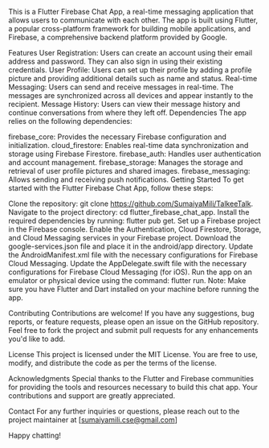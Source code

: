 This is a Flutter Firebase Chat App, a real-time messaging application that allows users to communicate with each other. The app is built using Flutter, a popular cross-platform framework for building mobile applications, and Firebase, a comprehensive backend platform provided by Google.

Features
User Registration: Users can create an account using their email address and password. They can also sign in using their existing credentials.
User Profile: Users can set up their profile by adding a profile picture and providing additional details such as name and status.
Real-time Messaging: Users can send and receive messages in real-time. The messages are synchronized across all devices and appear instantly to the recipient.
Message History: Users can view their message history and continue conversations from where they left off.
Dependencies
The app relies on the following dependencies:

firebase_core: Provides the necessary Firebase configuration and initialization.
cloud_firestore: Enables real-time data synchronization and storage using Firebase Firestore.
firebase_auth: Handles user authentication and account management.
firebase_storage: Manages the storage and retrieval of user profile pictures and shared images.
firebase_messaging: Allows sending and receiving push notifications.
Getting Started
To get started with the Flutter Firebase Chat App, follow these steps:

Clone the repository: git clone https://github.com/SumaiyaMili/TalkeeTalk.
Navigate to the project directory: cd flutter_firebase_chat_app.
Install the required dependencies by running: flutter pub get.
Set up a Firebase project in the Firebase console.
Enable the Authentication, Cloud Firestore, Storage, and Cloud Messaging services in your Firebase project.
Download the google-services.json file and place it in the android/app directory.
Update the AndroidManifest.xml file with the necessary configurations for Firebase Cloud Messaging.
Update the AppDelegate.swift file with the necessary configurations for Firebase Cloud Messaging (for iOS).
Run the app on an emulator or physical device using the command: flutter run.
Note: Make sure you have Flutter and Dart installed on your machine before running the app.

Contributing
Contributions are welcome! If you have any suggestions, bug reports, or feature requests, please open an issue on the GitHub repository. Feel free to fork the project and submit pull requests for any enhancements you'd like to add.

License
This project is licensed under the MIT License. You are free to use, modify, and distribute the code as per the terms of the license.

Acknowledgments
Special thanks to the Flutter and Firebase communities for providing the tools and resources necessary to build this chat app. Your contributions and support are greatly appreciated.

Contact
For any further inquiries or questions, please reach out to the project maintainer at [sumaiyamili.cse@gmail.com]

Happy chatting!






